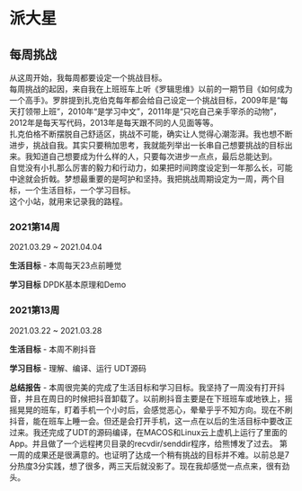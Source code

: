 # 派大星

## 每周挑战

从这周开始，我每周都要设定一个挑战目标。<br>
每周挑战的起因，来自我在上班班车上听《罗辑思维》以前的一期节目《如何成为一个高手》。罗胖提到扎克伯克每年都会给自己设定一个挑战目标，2009年是“每天打领带上班”，2010年“是学习中文”，2011年是“只吃自己亲手宰杀的动物”，2012年是每天写代码，2013年是每天跟不同的人见面等等。<br>
扎克伯格不断摆脱自己舒适区，挑战不可能，确实让人觉得心潮澎湃。我也想不断进步，挑战自我。其实只要稍加思考，我就能列举出一长串自己想要挑战的目标出来。我知道自己想要成为什么样的人，只要每次进步一点点，最后总能达到。<br>
自觉没有小扎那么厉害的毅力和行动力，如果把时间跨度设定到一年那么长，可能中途就会折戟。梦想最重要的是呵护和坚持。我把挑战周期设定为一周，两个目标，一个生活目标，一个学习目标。<br>
这个小站，就用来记录我的路程。

### 2021第14周

2021.03.29 ~ 2021.04.04

**生活目标** - 本周每天23点前睡觉

**学习目标** DPDK基本原理和Demo

### 2021第13周

2021.03.22 ~ 2021.03.28 

**生活目标** - 本周不刷抖音

**学习目标** - 理解、编译、运行 UDT源码

**总结报告** - 本周很完美的完成了生活目标和学习目标。我坚持了一周没有打开抖音，并且在周日的时候把抖音卸载了。以前刷抖音主要是在下班班车或地铁上，摇摇晃晃的班车，盯着手机一个小时后，会感觉恶心，晕晕乎乎不知方向。现在不刷抖音，能在班车上睡一会。但还是会打开手机，这一点在以后的生活目标中要改正过来。我还完成了UDT的源码编译，在MACOS和Linux云上虚机上运行了里面的App。并且做了一个远程拷贝目录的recvdir/senddir程序，给熊博发了过去。
第一周的成果还是很满意的。也证明了达成一个稍有挑战的目标并不难。以前总是7分热度3分实践，想了很多，两三天后就没影了。现在我却感觉一点点来，很有劲头。

